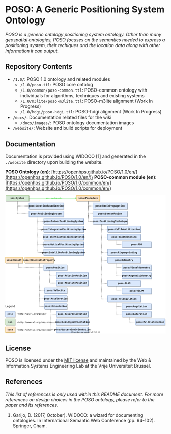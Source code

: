 # POSO: A Generic Positioning System Ontology
*POSO is a generic ontology positioning system ontology. Other than many geospatial ontologies, POSO focuses on the semantics needed to express a positioning system, their techiques and the location data along with other information it can output.*
## Repository Contents
- `/1.0/`: POSO 1.0 ontology and related modules
    - `/1.0/poso.ttl`: POSO core ontolog
    - `/1.0/common/poso-common.ttl`: POSO-common ontology with individuals for algorithms, techniques and existing systems
    - `/1.0/m3lite/poso-m3lite.ttl`: POSO-m3lite alignment (Work In Progress)
    - `/1.0/hdgi/poso-hdgi.ttl`: POSO-hdgi alignment (Work In Progress)
- `/docs/`: Documentation related files for the wiki
    - `/docs/images/`: POSO ontology documentation images
- `/website/`: Website and build scripts for deployment

## Documentation
Documentation is provided using WIDOCO [1] and generated in the `./website` directory upon building the website.

**POSO Ontology (en)**: [https://openhps.github.io/POSO/1.0/en/](https://openhps.github.io/POSO/1.0/en/)\
**POSO-common module (en)**: [https://openhps.github.io/POSO/1.0/common/en/](https://openhps.github.io/POSO/1.0/common/en/)

![](docs/images/systems_and_procedures.svg)

## License
POSO is licensed under the [MIT license](LICENSE) and maintained by the Web & Information Systems Engineering Lab at the Vrije Universiteit Brussel.

## References
*This list of references is only used within this README document. For more references on design choices in the POSO ontology, please refer to the paper and its references.*
1. Garijo, D. (2017, October). WIDOCO: a wizard for documenting ontologies. In International Semantic Web Conference (pp. 94-102). Springer, Cham.